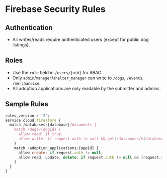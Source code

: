 # Firebase Security Rules

## Authentication

- All writes/reads require authenticated users (except for public dog listings).

## Roles

- Use the `role` field in `/users/{uid}` for RBAC.
- Only `admin`/`manager`/`shelter_manager` can write to `/dogs`, `/events`, `/merchandise`.
- All adoption applications are only readable by the submitter and admins.

## Sample Rules

```js
rules_version = '2';
service cloud.firestore {
  match /databases/{database}/documents {
    match /dogs/{dogId} {
      allow read: if true;
      allow write: if request.auth != null && get(/databases/$(database)/documents/users/$(request.auth.uid)).data.role in ['admin', 'manager', 'shelter_manager'];
    }
    match /adoption_applications/{appId} {
      allow create: if request.auth != null;
      allow read, update, delete: if request.auth != null && (request.auth.uid == resource.data.userId || get(/databases/$(database)/documents/users/$(request.auth.uid)).data.role in ['admin', 'manager', 'shelter_manager']);
    }
  }
}
